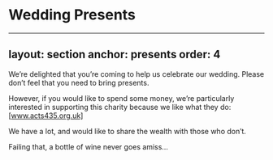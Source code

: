 # Wedding Presents
---
layout: section
anchor: presents
order: 4
---
We’re delighted that you’re coming to help us celebrate our wedding.  Please don’t feel that you need to bring presents.

However, if you would like to spend some money, we’re particularly interested in supporting this charity because we like what they do: [www.acts435.org.uk]  

We have a lot, and would like to share the wealth with those who don’t.

Failing that, a bottle of wine never goes amiss…
